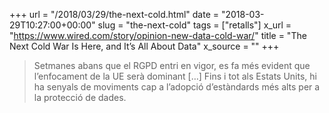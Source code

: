 +++
url = "/2018/03/29/the-next-cold.html"
date = "2018-03-29T10:27:00+00:00"
slug = "the-next-cold"
tags = ["retalls"]
x_url = "https://www.wired.com/story/opinion-new-data-cold-war/"
title = "The Next Cold War Is Here, and It’s All About Data"
x_source = ""
+++


> Setmanes abans que el RGPD entri en vigor, es fa més evident que l’enfocament de la UE serà dominant […] Fins i tot als Estats Units, hi ha senyals de moviments cap a l’adopció d’estàndards més alts per a la protecció de dades.
